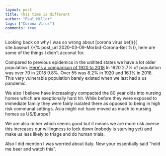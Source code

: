 ```yaml
---
layout: post
title: This time is different
author: "Paul Miller"
tags: ["Corona Virus"]
comments: true
---
```


Looking back on why I was so wrong about [corona virus bet]({{
site.baseurl }}{% post_url 2020-03-09-Morbid-Corona-Bet %}), here are some of the things I didn't acconut for.

Compared to previous epidemics in the unitited states we have a lot older population. [Here's a comparison of 1920 to 2018](https://usa.abacus.ipums.org/session?session=1~191087~2577%2C2706~~~t~percent)
In 1920 2.7% of population was over 70 in 2018 9.8%.  Over 55 was 8.2% in 1920 and 16.1% in 2018. This very vulnerable population barely existed when we last had a us pandemic. 

We also I believe have increasingly compacted the 80 year olds into nursing homes which are exeptionally hard hit. While before they were exposed to immediate family they were fairly isolated there as opposed to being in high risk communal settings. Asia might not have moved as much to nursing homes as US/Europe?
 
We are also richer which seems good but it means we are more risk averse this increases our willingness to lock down (nobody is starving yet) and make us less likely to triage and do human trials.

Also I did mention I was worried about italy. New your essentially said "hold me beer and watch this".

